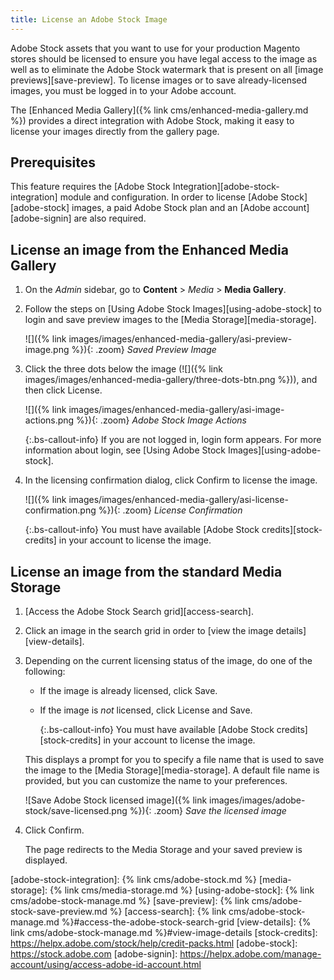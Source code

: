 ```yaml
---
title: License an Adobe Stock Image
---
```


Adobe Stock assets that you want to use for your production Magento stores should be licensed to ensure you have legal access to the image as well as to
eliminate the Adobe Stock watermark that is present on all [image previews][save-preview]. To license images or to save already-licensed images, you must be logged in to your Adobe account.

The [Enhanced Media Gallery]({% link cms/enhanced-media-gallery.md %}) provides a direct integration with Adobe Stock, making it easy to license your images directly from the gallery page.

## Prerequisites

This feature requires the [Adobe Stock Integration][adobe-stock-integration] module and configuration. In order to license [Adobe Stock][adobe-stock] images, a paid Adobe Stock plan and an [Adobe account][adobe-signin] are also required.

## License an image from the Enhanced Media Gallery

1. On the _Admin_ sidebar, go to **Content** > _Media_ > **Media Gallery**.

1. Follow the steps on [Using Adobe Stock Images][using-adobe-stock] to login and save preview images to the [Media Storage][media-storage].

    ![]({% link images/images/enhanced-media-gallery/asi-preview-image.png %}){: .zoom}
    _Saved Preview Image_

1. Click the three dots below the image (![]({% link images/images/enhanced-media-gallery/three-dots-btn.png %})), and then click <span class="btn">License</span>.

    ![]({% link images/images/enhanced-media-gallery/asi-image-actions.png %}){: .zoom}
    _Adobe Stock Image Actions_

    {:.bs-callout-info}
    If you are not logged in, login form appears. For more information about login, see [Using Adobe Stock Images][using-adobe-stock].

1. In the licensing confirmation dialog, click <span class="btn">Confirm</span> to license the image.

    ![]({% link images/images/enhanced-media-gallery/asi-license-confirmation.png %}){: .zoom}
    _License Confirmation_

    {:.bs-callout-info}
    You must have available [Adobe Stock credits][stock-credits] in your account to license the image.

## License an image from the standard Media Storage

1. [Access the Adobe Stock Search grid][access-search].

1. Click an image in the search grid in order to [view the image details][view-details].

1. Depending on the current licensing status of the image, do one of the following:

   - If the image is already licensed, click <span class="btn">Save</span>.

   - If the image is _not_ licensed, click <span class="btn">License and Save</span>.

      {:.bs-callout-info}
      You must have available [Adobe Stock credits][stock-credits] in your account to license the image.

    This displays a prompt for you to specify a file name that is used to save the image to the [Media Storage][media-storage]. A default file name is provided, but you can customize the name to your preferences.

    ![Save Adobe Stock licensed image]({% link images/images/adobe-stock/save-licensed.png %}){: .zoom}
    _Save the licensed image_

1. Click <span class="btn">Confirm</span>.

    The page redirects to the Media Storage and your saved preview is displayed.

[adobe-stock-integration]: {% link cms/adobe-stock.md %}
[media-storage]: {% link cms/media-storage.md %}
[using-adobe-stock]: {% link cms/adobe-stock-manage.md %}
[save-preview]: {% link cms/adobe-stock-save-preview.md %}
[access-search]: {% link cms/adobe-stock-manage.md %}#access-the-adobe-stock-search-grid
[view-details]: {% link cms/adobe-stock-manage.md %}#view-image-details
[stock-credits]: https://helpx.adobe.com/stock/help/credit-packs.html
[adobe-stock]: https://stock.adobe.com
[adobe-signin]: https://helpx.adobe.com/manage-account/using/access-adobe-id-account.html